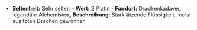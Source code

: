  - **Seltenheit:** Sehr selten - **Wert:** 2 Platin - **Fundort:** Drachenkadaver, legendäre Alchemisten, **Beschreibung:** Stark ätzende Flüssigkeit, meist aus toten Drachen gewonnen